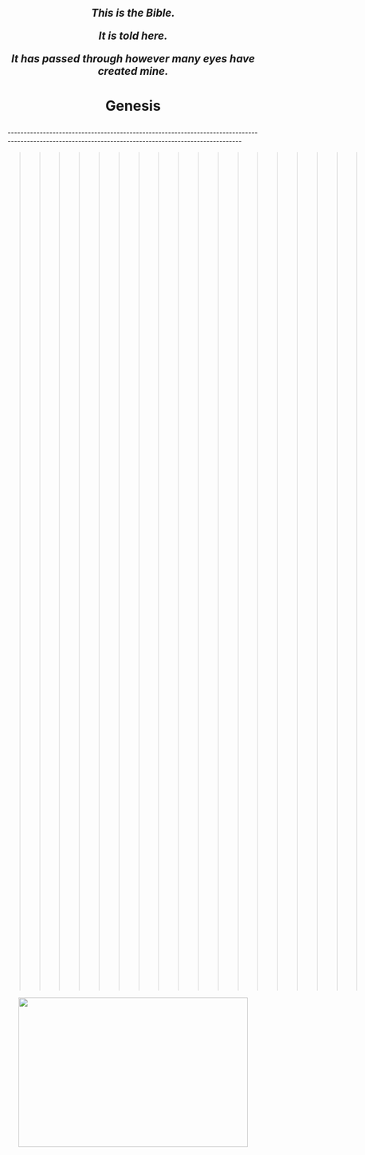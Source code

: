 <h2 align="center">

<em>This is the Bible.</em>

<em>It is told here.</em> 

<em>It has passed through however many eyes have created mine.</em>  

</h2>


<h1 align='center'>
  
Genesis

</h1>
-------------------------------------------------------------------------------------------------------------------------------------------------------
<br>

>>>>>>>>>>>>>>>>>>>>>>>[Chapter 1](https://icecauldron.github.io/Genesis/Genesis01)  
[Chapter 2](https://icecauldron.github.io/Genesis/Genesis02)  
[Chapter 3](https://icecauldron.github.io/Genesis/Genesis03)  
[Chapter 4](https://icecauldron.github.io/Genesis/Genesis04)  
[Chapter 5](https://icecauldron.github.io/Genesis/Genesis05)  
[Chapter 6](https://icecauldron.github.io/Genesis/Genesis06)  
[Chapter 7](https://icecauldron.github.io/Genesis/Genesis07)  
[Chapter 8](https://icecauldron.github.io/Genesis/Genesis08)  
[Chapter 9](https://icecauldron.github.io/Genesis/Genesis09)  
[Chapter 10](https://icecauldron.github.io/Genesis/Genesis10)  
[Chapter 11](https://icecauldron.github.io/Genesis/Genesis11)  
[Chapter 12](https://icecauldron.github.io/Genesis/Genesis12)  


<p align="center">
 
  <img width="460" height="300" src="https://user-images.githubusercontent.com/49413578/136612430-dcfc4d11-f25d-4703-882d-15fecf380e96.PNG">
  
</p>

